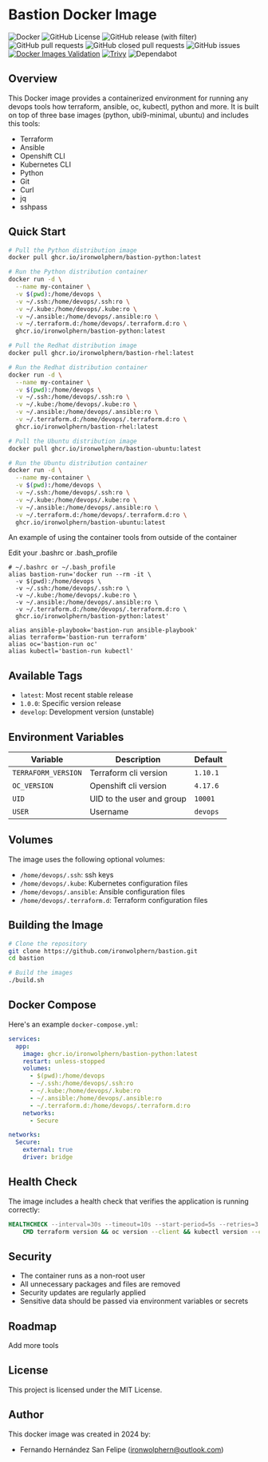 # Bastion Docker Image

![Docker](https://img.shields.io/badge/docker-%230db7ed.svg?style=flat&logo=docker&logoColor=white)
![GitHub License](https://img.shields.io/github/license/ironwolphern/bastion)
![GitHub release (with filter)](https://img.shields.io/github/v/release/ironwolphern/bastion)
![GitHub pull requests](https://img.shields.io/github/issues-pr/ironwolphern/bastion)
![GitHub closed pull requests](https://img.shields.io/github/issues-pr-closed/ironwolphern/bastion)
![GitHub issues](https://img.shields.io/github/issues/ironwolphern/bastion)
[![Docker Images Validation](https://github.com/ironwolphern/bastion/actions/workflows/check_images.yml/badge.svg)](https://github.com/ironwolphern/bastion/actions/workflows/check_images.yml)
[![Trivy](https://github.com/ironwolphern/bastion/actions/workflows/trivy.yml/badge.svg)](https://github.com/ironwolphern/bastion/actions/workflows/trivy.yml)
![Dependabot](https://badgen.net/github/dependabot/ironwolphern/bastion)

## Overview

This Docker image provides a containerized environment for running any devops tools how terraform, ansible, oc, kubectl, python and more. It is built on top of three base images (python, ubi9-minimal, ubuntu) and includes this tools:

- Terraform
- Ansible
- Openshift CLI
- Kubernetes CLI
- Python
- Git
- Curl
- jq
- sshpass

## Quick Start

```bash
# Pull the Python distribution image
docker pull ghcr.io/ironwolphern/bastion-python:latest

# Run the Python distribution container
docker run -d \
  --name my-container \
  -v $(pwd):/home/devops \
  -v ~/.ssh:/home/devops/.ssh:ro \
  -v ~/.kube:/home/devops/.kube:ro \
  -v ~/.ansible:/home/devops/.ansible:ro \
  -v ~/.terraform.d:/home/devops/.terraform.d:ro \
  ghcr.io/ironwolphern/bastion-python:latest

# Pull the Redhat distribution image
docker pull ghcr.io/ironwolphern/bastion-rhel:latest

# Run the Redhat distribution container
docker run -d \
  --name my-container \
  -v $(pwd):/home/devops \
  -v ~/.ssh:/home/devops/.ssh:ro \
  -v ~/.kube:/home/devops/.kube:ro \
  -v ~/.ansible:/home/devops/.ansible:ro \
  -v ~/.terraform.d:/home/devops/.terraform.d:ro \
  ghcr.io/ironwolphern/bastion-rhel:latest

# Pull the Ubuntu distribution image
docker pull ghcr.io/ironwolphern/bastion-ubuntu:latest

# Run the Ubuntu distribution container
docker run -d \
  --name my-container \
  -v $(pwd):/home/devops \
  -v ~/.ssh:/home/devops/.ssh:ro \
  -v ~/.kube:/home/devops/.kube:ro \
  -v ~/.ansible:/home/devops/.ansible:ro \
  -v ~/.terraform.d:/home/devops/.terraform.d:ro \
  ghcr.io/ironwolphern/bastion-ubuntu:latest
```

An example of using the container tools from outside of the container

Edit your .bashrc or .bash_profile

```bash:
# ~/.bashrc or ~/.bash_profile
alias bastion-run='docker run --rm -it \
  -v $(pwd):/home/devops \
  -v ~/.ssh:/home/devops/.ssh:ro \
  -v ~/.kube:/home/devops/.kube:ro \
  -v ~/.ansible:/home/devops/.ansible:ro \
  -v ~/.terraform.d:/home/devops/.terraform.d:ro \
  ghcr.io/ironwolphern/bastion-python:latest'

alias ansible-playbook='bastion-run ansible-playbook'
alias terraform='bastion-run terraform'
alias oc='bastion-run oc'
alias kubectl='bastion-run kubectl'
```

## Available Tags

- `latest`: Most recent stable release
- `1.0.0`: Specific version release
- `develop`: Development version (unstable)

## Environment Variables

| Variable | Description | Default |
|----------|-------------|---------|
| `TERRAFORM_VERSION` | Terraform cli version | `1.10.1` |
| `OC_VERSION` | Openshift cli version | `4.17.6` |
| `UID` | UID to the user and group | `10001` |
| `USER` | Username | `devops` |

## Volumes

The image uses the following optional volumes:

- `/home/devops/.ssh`: ssh keys
- `/home/devops/.kube`: Kubernetes configuration files
- `/home/devops/.ansible`: Ansible configuration files
- `/home/devops/.terraform.d`: Terraform configuration files

## Building the Image

```bash
# Clone the repository
git clone https://github.com/ironwolphern/bastion.git
cd bastion

# Build the images
./build.sh
```

## Docker Compose

Here's an example `docker-compose.yml`:

```yaml
services:
  app:
    image: ghcr.io/ironwolphern/bastion-python:latest
    restart: unless-stopped
    volumes:
      - $(pwd):/home/devops
      - ~/.ssh:/home/devops/.ssh:ro
      - ~/.kube:/home/devops/.kube:ro
      - ~/.ansible:/home/devops/.ansible:ro
      - ~/.terraform.d:/home/devops/.terraform.d:ro
    networks:
      - Secure

networks:
  Secure:
    external: true
    driver: bridge
```

## Health Check

The image includes a health check that verifies the application is running correctly:

```dockerfile
HEALTHCHECK --interval=30s --timeout=10s --start-period=5s --retries=3 \
    CMD terraform version && oc version --client && kubectl version --client && ansible --version || exit 1
```

## Security

- The container runs as a non-root user
- All unnecessary packages and files are removed
- Security updates are regularly applied
- Sensitive data should be passed via environment variables or secrets

## Roadmap

Add more tools

## License

This project is licensed under the MIT License.

## Author

This docker image was created in 2024 by:

- Fernando Hernández San Felipe (ironwolphern@outlook.com)

